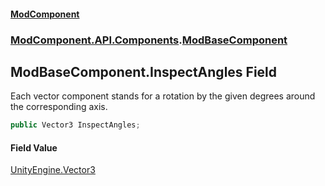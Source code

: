 #### [ModComponent](index.md 'index')
### [ModComponent.API.Components](index.md#ModComponent.API.Components 'ModComponent.API.Components').[ModBaseComponent](ModBaseComponent.md 'ModComponent.API.Components.ModBaseComponent')

## ModBaseComponent.InspectAngles Field

Each vector component stands for a rotation by the given degrees around the corresponding axis.

```csharp
public Vector3 InspectAngles;
```

#### Field Value
[UnityEngine.Vector3](https://docs.microsoft.com/en-us/dotnet/api/UnityEngine.Vector3 'UnityEngine.Vector3')